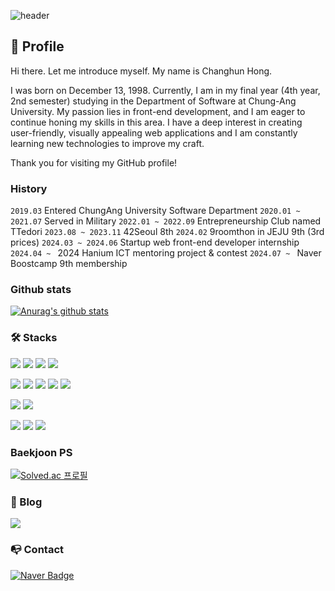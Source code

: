 ![header](https://capsule-render.vercel.app/api?type=waving&color=2db400&height=300&section=header&text=spearStr&fontSize=90)

## 👨 Profile
Hi there. Let me introduce myself. My name is Changhun Hong.

I was born on December 13, 1998. Currently, I am in my final year (4th year, 2nd semester) studying in the Department of Software at Chung-Ang University. My passion lies in front-end development, and I am eager to continue honing my skills in this area. I have a deep interest in creating user-friendly, visually appealing web applications and I am constantly learning new technologies to improve my craft.

Thank you for visiting my GitHub profile!

### History
``2019.03`` Entered ChungAng University Software Department
``2020.01 ~ 2021.07`` Served in Military
``2022.01 ~ 2022.09`` Entrepreneurship Club named TTedori
``2023.08 ~ 2023.11`` 42Seoul 8th
``2024.02`` 9roomthon in JEJU 9th (3rd prices)
``2024.03 ~ 2024.06`` Startup web front-end developer internship
``2024.04 ~ `` 2024 Hanium ICT mentoring project & contest
``2024.07 ~ `` Naver Boostcamp 9th membership

### Github stats
[![Anurag's github stats](https://github-readme-stats.vercel.app/api?username=spearStr)](https://github.com/anuraghazra/github-readme-stats)

### 🛠️ Stacks
![](https://img.shields.io/badge/JavaScript-F7DF1E?style=for-the-badge&logo=JavaScript&logoColor=white)
![](https://img.shields.io/badge/TypeScript-007ACC?style=for-the-badge&logo=typescript&logoColor=white)
![](https://img.shields.io/badge/Python-3776AB?style=for-the-badge&logo=python&logoColor=white)
![](https://img.shields.io/badge/C-00599C?style=for-the-badge&logo=c&logoColor=white)

![](https://img.shields.io/badge/Next.js-000?logo=nextdotjs&logoColor=fff&style=for-the-badge)
![](https://img.shields.io/badge/React-20232A?style=for-the-badge&logo=react&logoColor=61DAFB)
![](https://img.shields.io/badge/React_Native-20232A?style=for-the-badge&logo=react&logoColor=61DAFB)
![](https://img.shields.io/badge/Node.js-43853D?style=for-the-badge&logo=node.js&logoColor=white)
![](https://img.shields.io/badge/Firebase-039BE5?style=for-the-badge&logo=Firebase&logoColor=white)

![](https://img.shields.io/badge/Redux-593D88?style=for-the-badge&logo=redux&logoColor=white)
![](https://img.shields.io/badge/React_Router-CA4245?style=for-the-badge&logo=react-router&logoColor=white)

![](https://img.shields.io/badge/styled--components-DB7093?style=for-the-badge&logo=styled-components&logoColor=white)
![](https://img.shields.io/badge/Tailwind_CSS-38B2AC?style=for-the-badge&logo=tailwind-css&logoColor=white)
![](https://img.shields.io/badge/Material--UI-0081CB?style=for-the-badge&logo=material-ui&logoColor=white)

### Baekjoon PS
[![Solved.ac
프로필](http://mazassumnida.wtf/api/v2/generate_badge?boj=alex963)](https://solved.ac/alex963)

### 📝 Blog
<a href="https://alex963.tistory.com/" target="_blank"><img src="https://img.shields.io/badge/Tistory-000000?style=flat-square&logo=Tistory&logoColor=white"/></a>

### 📭 Contact
[![Naver Badge](https://img.shields.io/badge/Naver-03C75A?style=flat-square&logo=Naver&logoColor=white&link=mailto:alex963@naver.com)](mailto:alex963@naver.com)






  
